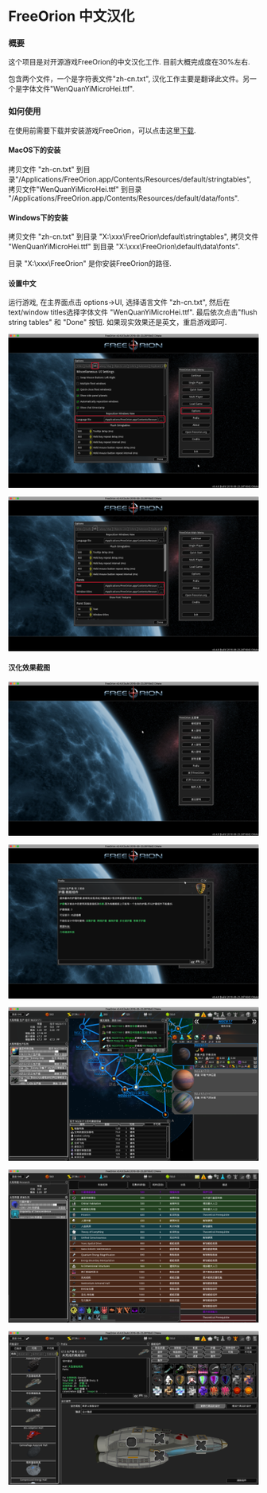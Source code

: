 # FreeOrion 中文汉化
### 概要

这个项目是对开源游戏FreeOrion的中文汉化工作. 目前大概完成度在30%左右.

包含两个文件，一个是字符表文件"zh-cn.txt", 汉化工作主要是翻译此文件。另一个是字体文件"WenQuanYiMicroHei.ttf".

### 如何使用

在使用前需要下载并安装游戏FreeOrion，可以点击这里[下载](https://github.com/freeorion/freeorion/releases).

#### MacOS下的安装

拷贝文件 "zh-cn.txt" 到目录"/Applications/FreeOrion.app/Contents/Resources/default/stringtables", 拷贝文件"WenQuanYiMicroHei.ttf" 到目录 "/Applications/FreeOrion.app/Contents/Resources/default/data/fonts".

#### Windows下的安装

拷贝文件 "zh-cn.txt" 到目录 "X:\xxx\FreeOrion\default\stringtables\", 拷贝文件 "WenQuanYiMicroHei.ttf" 到目录 "X:\xxx\FreeOrion\default\data\fonts".

目录 "X:\xxx\FreeOrion" 是你安装FreeOrion的路径.

#### 设置中文

运行游戏, 在主界面点击 options->UI, 选择语言文件 "zh-cn.txt", 然后在 text/window titles选择字体文件 "WenQuanYiMicroHei.ttf". 最后依次点击"flush string tables" 和 "Done" 按钮. 如果现实效果还是英文，重启游戏即可.

![](images/language-1.png)

![](images/language-2.png)



#### 汉化效果截图

![](images/example-1.png)

![](images/example-2.png)

![](images/example-3.png)

![](images/example-4.png)

![](images/example-5.png)

